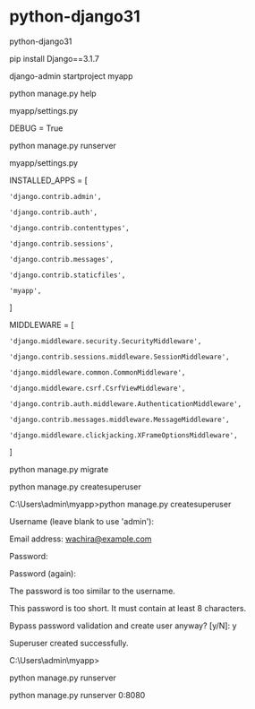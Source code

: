 # python-django31
python-django31

pip install Django==3.1.7

django-admin startproject myapp

python manage.py help

myapp/settings.py

DEBUG = True

python manage.py runserver

myapp/settings.py

INSTALLED_APPS = [

    'django.contrib.admin',
    
    'django.contrib.auth',
    
    'django.contrib.contenttypes',
    
    'django.contrib.sessions',
    
    'django.contrib.messages',
    
    'django.contrib.staticfiles',
    
    'myapp',
]

MIDDLEWARE = [

    'django.middleware.security.SecurityMiddleware',
    
    'django.contrib.sessions.middleware.SessionMiddleware',
    
    'django.middleware.common.CommonMiddleware',
    
    'django.middleware.csrf.CsrfViewMiddleware',
    
    'django.contrib.auth.middleware.AuthenticationMiddleware',
    
    'django.contrib.messages.middleware.MessageMiddleware',
    
    'django.middleware.clickjacking.XFrameOptionsMiddleware',
    
]


python manage.py migrate

python manage.py createsuperuser

C:\Users\admin\myapp>python manage.py createsuperuser

Username (leave blank to use 'admin'):

Email address: wachira@example.com

Password:

Password (again):

The password is too similar to the username.

This password is too short. It must contain at least 8 characters.

Bypass password validation and create user anyway? [y/N]: y

Superuser created successfully.

C:\Users\admin\myapp>


python manage.py runserver

python manage.py runserver 0:8080
